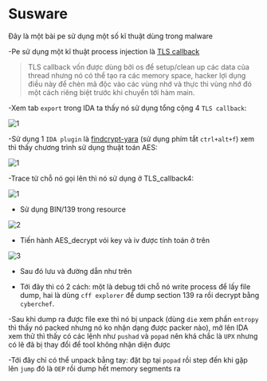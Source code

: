# Susware
Đây là một bài pe sử dụng một số kĩ thuật dùng trong malware

-Pe sử dụng một kĩ thuật process injection là [TLS callback](https://attack.mitre.org/techniques/T1055/005/)

> TLS callback vốn được dùng bởi os để setup/clean up các data của thread nhưng nó có thể tạo ra các memory space, hacker lợi dụng điều này để chèn mã độc vào các vùng nhớ và thực thi vùng nhớ đó một cách riêng biệt trước khi chuyển tới hàm main.

-Xem tab `export` trong IDA ta thấy nó sử dụng tổng cộng 4 `TLS callback`:

![1](https://user-images.githubusercontent.com/84214843/178108522-992c3925-c06b-45af-be25-02f4bbe13624.PNG)

-Sử dụng 1 `IDA plugin` là [findcrypt-yara](https://github.com/polymorf/findcrypt-yara) (sử dụng phím tắt `ctrl+alt+f`) xem thì thấy chương trình sử dụng thuật toán AES:

![1](https://user-images.githubusercontent.com/84214843/178108647-91663d7b-0c2e-4e62-85fd-9af16dce2720.PNG)

-Trace từ chỗ nó gọi lên thì nó sử dụng ở TLS_callback4:

![1](https://user-images.githubusercontent.com/84214843/178108816-274d040b-30e2-4dfc-9b6f-0bf9a3054572.PNG)

* Sử dụng BIN/139 trong resource 

![2](https://user-images.githubusercontent.com/84214843/178108886-86bd27fd-6f6d-42f3-8a41-738316f7900b.PNG)

* Tiến hành AES_decrypt vói key và iv được tính toán ở trên

![3](https://user-images.githubusercontent.com/84214843/178108917-c86c1768-9a86-489c-80e5-10f7f8154ec9.PNG)

* Sau đó lưu và đường dẫn như trên 

* Tới đây thì có 2 cách: một là debug tới chỗ nó write process để lấy file dump, hai là dùng `cff explorer` để dump section 139 ra rồi decrypt bằng `cyberchef`.

-Sau khi dump ra được file exe thì nó bị unpack (dùng `die` xem phần `entropy` thì thấy nó packed nhưng nó ko nhận dạng được packer nào), mở lên IDA xem thử thì thấy có các lệnh như `pushad` và `popad` nên khá chắc là `UPX` nhưng có lẽ đã bị thay đổi để tool không nhận diện được

-Tới đây chỉ có thể unpack bằng tay: đặt bp tại `popad` rồi step đến khi gặp lên `jump` đó là `OEP` rồi dump hết memory segments ra

